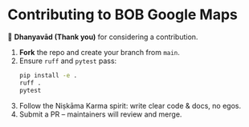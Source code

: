 # Contributing to BOB Google Maps

🙏 **Dhanyavād (Thank you)** for considering a contribution.

1. **Fork** the repo and create your branch from `main`.
2. Ensure `ruff` and `pytest` pass:
   ```bash
   pip install -e .
   ruff .
   pytest
   ```
3. Follow the Niṣkāma Karma spirit: write clear code & docs, no egos.
4. Submit a PR – maintainers will review and merge. 